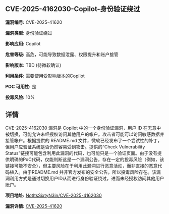 ## CVE-2025-4162030-Copilot-身份验证绕过

**漏洞编号:** CVE-2025-41620

**漏洞类型:** 身份验证绕过

**影响应用:** Copilot

**危害等级:** 高危，可能导致数据泄露、权限提升和账户接管

**影响版本:** TBD (待微软确认)

**利用条件:** 需要使用受影响版本的Copilot

**POC 可用性:** 是

**投毒风险:** 10%

## 详情

CVE-2025-4162030 漏洞是 Copilot 中的一个身份验证漏洞，用户 ID 在无意中被切换，可能允许未经授权访问其他用户的帐户。攻击者可能可以访问敏感数据并接管帐户。根据提供的 README.md 文件，微软已经发布了一个尝试性的补丁，但用户应验证系统是否仍然容易受到攻击。提供的“Check Vulnerability Status”链接可能包含利用此漏洞的代码，也可能只是一个验证页面。由于没有提供明确的PoC代码，仅能判断这是一个漏洞公告，存在一定的投毒风险（例如，该链接可能不安全），但主要风险在于利用此漏洞进行恶意活动，而非直接的恶意代码植入。由于README.md 并非官方发布的安全公告，所以投毒风险存在。该漏洞利用方式是通过切换用户ID从而进行身份验证绕过，进而未经授权访问其他用户账户。

**项目地址:** [NotItsSixtyN3in/CVE-2025-4162030](https://github.com/NotItsSixtyN3in/CVE-2025-4162030)

**漏洞详情:** [CVE-2025-41620](https://nvd.nist.gov/vuln/detail/CVE-2025-41620)